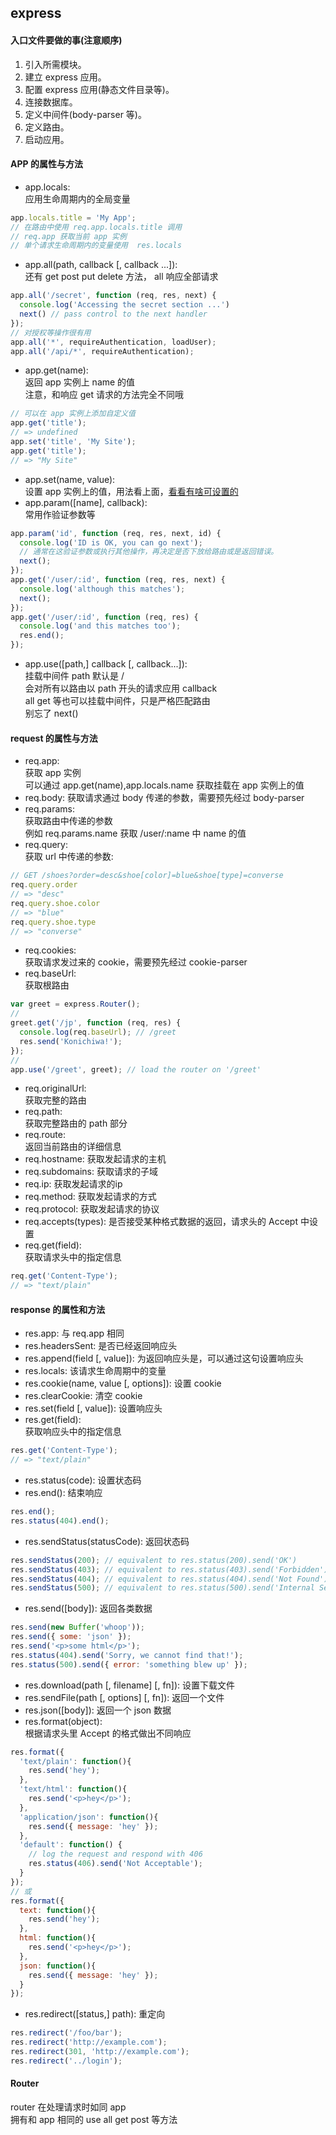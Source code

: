 ## express
#### 入口文件要做的事(注意顺序)
1. 引入所需模块。
2. 建立 express 应用。
3. 配置 express 应用(静态文件目录等)。
4. 连接数据库。
5. 定义中间件(body-parser 等)。
6. 定义路由。
7. 启动应用。

#### APP 的属性与方法
- app.locals:  
应用生命周期内的全局变量
```javascript
app.locals.title = 'My App';
// 在路由中使用 req.app.locals.title 调用
// req.app 获取当前 app 实例
// 单个请求生命周期内的变量使用  res.locals
```
- app.all(path, callback [, callback ...]):  
还有 get post put delete 方法， all 响应全部请求
```javascript
app.all('/secret', function (req, res, next) {
  console.log('Accessing the secret section ...')
  next() // pass control to the next handler
});
// 对授权等操作很有用
app.all('*', requireAuthentication, loadUser);
app.all('/api/*', requireAuthentication);
```
- app.get(name):  
返回 app 实例上 name 的值  
注意，和响应 get 请求的方法完全不同哦  
```javascript
// 可以在 app 实例上添加自定义值
app.get('title');
// => undefined
app.set('title', 'My Site');
app.get('title');
// => "My Site"
```
- app.set(name, value):  
设置 app 实例上的值，用法看上面，[看看有啥可设置的](http://expressjs.com/zh-cn/4x/api.html#app.settings.table)
- app.param([name], callback):  
常用作验证参数等  
```javascript
app.param('id', function (req, res, next, id) {
  console.log('ID is OK, you can go next');
  // 通常在这验证参数或执行其他操作，再决定是否下放给路由或是返回错误。
  next();
});  
app.get('/user/:id', function (req, res, next) {
  console.log('although this matches');
  next();
});
app.get('/user/:id', function (req, res) {
  console.log('and this matches too');
  res.end();
});
```
- app.use([path,] callback [, callback...]):  
挂载中间件  path 默认是 /  
会对所有以路由以 path 开头的请求应用 callback  
all get 等也可以挂载中间件，只是严格匹配路由  
别忘了 next()  

#### request 的属性与方法
- req.app:  
获取 app 实例  
可以通过 app.get(name),app.locals.name 获取挂载在 app 实例上的值  
- req.body:
获取请求通过 body 传递的参数，需要预先经过 body-parser  
- req.params:  
获取路由中传递的参数  
例如 req.params.name 获取 /user/:name 中 name 的值
- req.query:  
获取 url 中传递的参数:  
```javascript
// GET /shoes?order=desc&shoe[color]=blue&shoe[type]=converse
req.query.order
// => "desc"
req.query.shoe.color
// => "blue"
req.query.shoe.type
// => "converse"
```
- req.cookies:  
获取请求发过来的 cookie，需要预先经过 cookie-parser  
- req.baseUrl:  
获取根路由    
```javascript
var greet = express.Router();
//
greet.get('/jp', function (req, res) {
  console.log(req.baseUrl); // /greet
  res.send('Konichiwa!');
});
//
app.use('/greet', greet); // load the router on '/greet'
```
- req.originalUrl:  
获取完整的路由  
- req.path:  
获取完整路由的 path 部分  
- req.route:  
返回当前路由的详细信息  
- req.hostname: 获取发起请求的主机
- req.subdomains: 获取请求的子域
- req.ip: 获取发起请求的ip
- req.method: 获取发起请求的方式  
- req.protocol: 获取发起请求的协议  
- req.accepts(types):
是否接受某种格式数据的返回，请求头的 Accept 中设置
- req.get(field):  
获取请求头中的指定信息  
```javascript
req.get('Content-Type');
// => "text/plain"
```

#### response 的属性和方法
- res.app: 与 req.app 相同
- res.headersSent: 是否已经返回响应头
- res.append(field [, value]): 为返回响应头是，可以通过这句设置响应头
- res.locals: 该请求生命周期中的变量  
- res.cookie(name, value [, options]): 设置 cookie
- res.clearCookie: 清空 cookie
- res.set(field [, value]): 设置响应头
- res.get(field):  
获取响应头中的指定信息
```javascript
res.get('Content-Type');
// => "text/plain"
```
- res.status(code): 设置状态码
- res.end(): 结束响应
```javascript
res.end();
res.status(404).end();
```
- res.sendStatus(statusCode): 返回状态码   
```javascript
res.sendStatus(200); // equivalent to res.status(200).send('OK')
res.sendStatus(403); // equivalent to res.status(403).send('Forbidden')
res.sendStatus(404); // equivalent to res.status(404).send('Not Found')
res.sendStatus(500); // equivalent to res.status(500).send('Internal Server Error')
```
- res.send([body]): 返回各类数据
```javascript
res.send(new Buffer('whoop'));
res.send({ some: 'json' });
res.send('<p>some html</p>');
res.status(404).send('Sorry, we cannot find that!');
res.status(500).send({ error: 'something blew up' });
```
- res.download(path [, filename] [, fn]): 设置下载文件
- res.sendFile(path [, options] [, fn]): 返回一个文件
- res.json([body]): 返回一个 json 数据
- res.format(object):  
根据请求头里 Accept 的格式做出不同响应
```javascript
res.format({
  'text/plain': function(){
    res.send('hey');
  },
  'text/html': function(){
    res.send('<p>hey</p>');
  },
  'application/json': function(){
    res.send({ message: 'hey' });
  },
  'default': function() {
    // log the request and respond with 406
    res.status(406).send('Not Acceptable');
  }
});
// 或
res.format({
  text: function(){
    res.send('hey');
  },
  html: function(){
    res.send('<p>hey</p>');
  },
  json: function(){
    res.send({ message: 'hey' });
  }
});
```
- res.redirect([status,] path): 重定向
```javascript
res.redirect('/foo/bar');
res.redirect('http://example.com');
res.redirect(301, 'http://example.com');
res.redirect('../login');
```
#### Router
router 在处理请求时如同 app  
拥有和 app 相同的 use all get post 等方法

